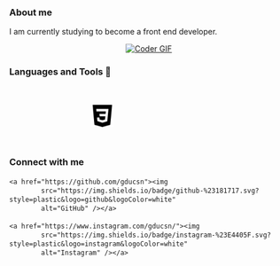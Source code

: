 <h3 align="left">About me</h3>
I am currently studying to become a front end developer.

<p align="center">
    <a href="#"><img src="https://media.giphy.com/media/SWoSkN6DxTszqIKEqv/giphy.gif" alt="Coder GIF" width="500"
            height="400"></a>
</p>

<h3>Languages and Tools &#128296</h3>

<p align="center" style="margin: 40px;">
    <img style="width: 40px; margin: 10px;"
        src="https://raw.githubusercontent.com/simple-icons/simple-icons/47e4a69724ab28b4bb77e2a369505d8ddd69a07b/icons/html5.svg"
        alt="">
    </img>
    <img style="width: 40px; margin: 10px;"
        src="https://raw.githubusercontent.com/simple-icons/simple-icons/47e4a69724ab28b4bb77e2a369505d8ddd69a07b/icons/css3.svg"
        alt="">
    </img>
    <img style="width: 40px; margin: 10px;"
        src="https://raw.githubusercontent.com/simple-icons/simple-icons/47e4a69724ab28b4bb77e2a369505d8ddd69a07b/icons/javascript.svg"
        alt="">
    </img>
    <img style="width: 40px; margin: 10px;" src="https://unpkg.com/simple-icons@6.9.0/icons/visualstudio.svg" alt="">
    </img>
    <img style="width: 40px; margin: 10px;" src="https://unpkg.com/simple-icons@6.9.0/icons/github.svg" alt="">
    </img>
    <img style="width: 40px; margin: 10px;" src="https://unpkg.com/simple-icons@6.9.0/icons/adobeaftereffects.svg" alt="">
    </img>
    <img style="width: 40px; margin: 10px;" src="https://unpkg.com/simple-icons@6.9.0/icons/adobephotoshop.svg" alt="">
    </img><img style="width: 40px; margin: 10px;" src="https://unpkg.com/simple-icons@6.9.0/icons/microsoftoffice.svg" alt="">
    </img><img style="width: 40px; margin: 10px;" src="https://unpkg.com/simple-icons@6.9.0/icons/powershell.svg" alt="">
    </img><img style="width: 40px; margin: 10px;" src="https://unpkg.com/simple-icons@6.9.0/icons/abletonlive.svg" alt="">
</p>


<h3>Connect with me</h3>

<p align="center">

    <a href="https://github.com/gducsn"><img
            src="https://img.shields.io/badge/github-%23181717.svg?style=plastic&logo=github&logoColor=white"
            alt="GitHub" /></a>
 
    <a href="https://www.instagram.com/gducsn/"><img
            src="https://img.shields.io/badge/instagram-%23E4405F.svg?style=plastic&logo=instagram&logoColor=white"
            alt="Instagram" /></a>

</p>
